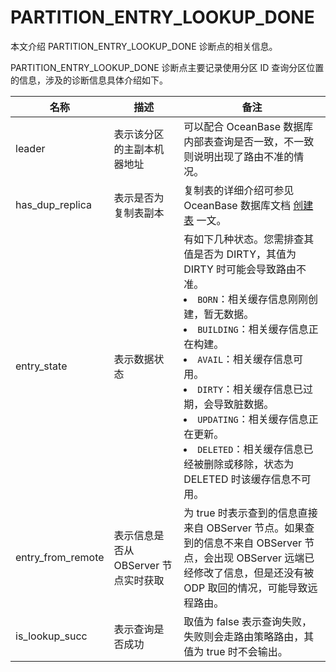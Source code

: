 # PARTITION_ENTRY_LOOKUP_DONE

本文介绍 PARTITION_ENTRY_LOOKUP_DONE 诊断点的相关信息。

PARTITION_ENTRY_LOOKUP_DONE 诊断点主要记录使用分区 ID 查询分区位置的信息，涉及的诊断信息具体介绍如下。

| 名称        | 描述         | 备注         |
|-------------|-------------|--------------|
| leader    | 表示该分区的主副本机器地址  | 可以配合 OceanBase 数据库内部表查询是否一致，不一致则说明出现了路由不准的情况。|
| has_dup_replica | 表示是否为复制表副本  | 复制表的详细介绍可参见 OceanBase 数据库文档 [创建表](https://www.oceanbase.com/docs/common-oceanbase-database-cn-1000000000034975) 一文。 |
| entry_state | 表示数据状态 | 有如下几种状态。您需排查其值是否为 DIRTY，其值为 DIRTY 时可能会导致路由不准。</li><li><code>BORN</code>：相关缓存信息刚刚创建，暂无数据。</li><li><code>BUILDING</code>：相关缓存信息正在构建。</li><li><code>AVAIL</code>：相关缓存信息可用。</li><li><code>DIRTY</code>：相关缓存信息已过期，会导致脏数据。</li><li><code>UPDATING</code>：相关缓存信息正在更新。</li><li><code>DELETED</code>：相关缓存信息已经被删除或移除，状态为 DELETED 时该缓存信息不可用。</li></ul>  |
| entry_from_remote |  表示信息是否从 OBServer 节点实时获取      | 为 true 时表示查到的信息直接来自 OBServer 节点。如果查到的信息不来自 OBServer 节点，会出现 OBServer 远端已经修改了信息，但是还没有被 ODP 取回的情况，可能导致远程路由。  |
| is_lookup_succ |  表示查询是否成功      | 取值为 false 表示查询失败，失败则会走路由策略路由，其值为 true 时不会输出。    |
